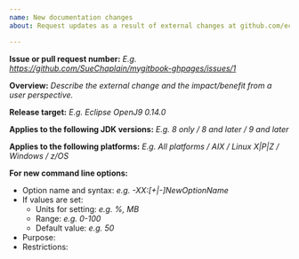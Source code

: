 ```yaml
---
name: New documentation changes
about: Request updates as a result of external changes at github.com/eclipse-openj9/openj9

---
```


**Issue or pull request number:**
*E.g. https://github.com/SueChaplain/mygitbook-ghpages/issues/1*

**Overview:**
*Describe the external change and the impact/benefit from a user perspective.*

**Release target:**
*E.g. Eclipse OpenJ9 0.14.0*

**Applies to the following JDK versions:**
*E.g. 8 only / 8 and later / 9 and later*

**Applies to the following platforms:**
*E.g. All platforms / AIX / Linux X|P|Z / Windows / z/OS*

**For new command line options:**

- Option name and syntax: *e.g. -XX:[+|-]NewOptionName*
- If values are set:
	- Units for setting: *e.g. %, MB*
	- Range: *e.g. 0-100*
	- Default value: *e.g. 50*
- Purpose:
- Restrictions:
